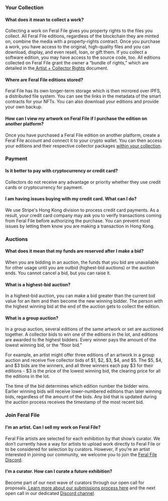 
### Your Collection

#### What does it mean to collect a work?

Collecting a work on Feral File gives you property rights to the files you collect. All Feral File editions, regardless of the blockchain they are minted on, combine the media with a property-rights contract. Once you purchase a work, you have access to the original, high-quality files and you can download, display, and even resell, loan, or gift them. If you collect a software edition, you may have access to the source code, too. All editions collected on Feral File grant the owner a “bundle of rights,” which are detailed in the[ Artist + Collector Rights](https://feralfile.com/docs/artist-collector-rights) document.


#### Where are Feral File editions stored?

Feral File has its own longer-term storage which is then mirrored over IPFS, a distributed file system. You can see the links in the metadata of the smart contracts for your NFTs. You can also download your editions and provide your own backup.


#### How can I view my artwork on Feral File if I purchase the edition on another platform?

Once you have purchased a Feral File edition on another platform, create a Feral File account and connect it to your crypto wallet. You can then access your editions and their respective collector packages [within your collection](https://feralfile.com/collection).



### Payment

#### Is it better to pay with cryptocurrency or credit card?

Collectors do not receive any advantage or priority whether they use credit cards or cryptocurrency for payment.


#### I am having issues buying with my credit card. What can I do?

We use Stripe's Hong Kong division to process credit card payments. As a result, your credit card company may ask you to verify transactions coming from Feral File before authorizing the purchase. You can prevent most issues by letting them know you are making a transaction in Hong Kong.



### Auctions

#### What does it mean that my funds are reserved after I make a bid?

When you are bidding in an auction, the funds that you bid are unavailable for other usage until you are outbid (highest-bid auctions) or the auction ends. You cannot cancel a bid, but you can raise it. 


#### What is a highest-bid auction?

In a highest-bid auction, you can make a bid greater than the current bid value for an item and then become the new winning bidder. The person with the highest winning bid at the end of the auction gets to collect the edition.


#### What is a group auction?

In a group auction, several editions of the same artwork or set are auctioned together. A collector bids to win one of the editions in the lot, and editions are awarded to the highest bidders. Every winner pays the amount of the lowest winning bid, or the “floor bid.” 

For example, an artist might offer three editions of an artwork in a group auction and receive five collector bids of $1, $2, $3, $4, and $5. The $5, $4, and $3 bids are the winners, and all three winners each pay $3 for their editions - $3 is the price of the lowest winning bid, the clearing price for all the editions in the lot.

The time of the bid determines which edition number the bidder wins. Earlier winning bids will receive lower-numbered editions than later winning bids, regardless of the amount of the bids. Any bid that is updated during the auction process receives the timestamp of the most recent bid.



### Join Feral File

#### I’m an artist. Can I sell my work on Feral File?

Feral File artists are selected for each exhibition by that show’s curator. We don’t currently have a way for artists to upload work directly to Feral File or to be considered for selection by curators. However, if you’re an artist interested in joining our community, we welcome you to join the [Feral File Discord](https://discord.gg/QVjjMzqzPJ).

#### I’m a curator. How can I curate a future exhibition?

Become part of our next wave of curators through our open call for proposals.[ Learn more about our submissions process here](https://docs.google.com/document/d/1jHSk_CmNhFTA2JeE8WUTrOiiaUruhFvUk1URS7SpyOU/edit) and the next open call in our dedicated [Discord channel](https://discord.gg/m4ub7f3czz).
